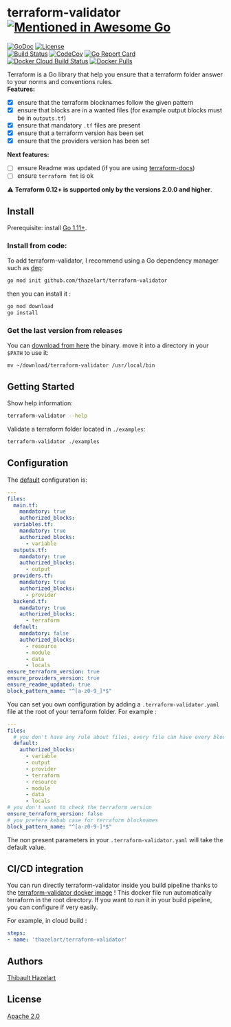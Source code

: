 # terraform-validator [![Mentioned in Awesome Go](https://awesome.re/mentioned-badge.svg)](https://github.com/avelino/awesome-go#validation)

[![GoDoc](https://godoc.org/github.com/thazelart/terraform-validator?status.svg)](https://godoc.org/github.com/thazelart/terraform-validator) [![License](https://img.shields.io/badge/License-Apache%202.0-blue.svg)](https://github.com/gojp/goreportcard/blob/master/LICENSE)          
[![Build Status](https://travis-ci.com/thazelart/terraform-validator.svg?branch=master)](https://travis-ci.com/thazelart/terraform-validator) [![CodeCov](https://codecov.io/gh/thazelart/terraform-validator/branch/master/graph/badge.svg)](https://codecov.io/gh/thazelart/terraform-validator) [![Go Report Card](https://goreportcard.com/badge/github.com/thazelart/terraform-validator)](https://goreportcard.com/report/github.com/thazelart/terraform-validator)      
[![Docker Cloud Build Status](https://img.shields.io/docker/cloud/build/thazelart/terraform-validator.svg)](https://hub.docker.com/r/thazelart/terraform-validator) [![Docker Pulls](https://img.shields.io/docker/pulls/thazelart/terraform-validator)](https://hub.docker.com/r/thazelart/terraform-validator)                 

Terraform is a Go library that help you ensure that a terraform folder answer to your norms and conventions rules.             
**Features:**         
 * [x] ensure that the terraform blocknames follow the given pattern
 * [x] ensure that blocks are in a wanted files (for example output blocks must be in `outputs.tf`)
 * [x] ensure that mandatory `.tf` files are present
 * [x] ensure that a terraform version has been set
 * [x] ensure that the providers version has been set

**Next features:**                    
 * [ ] ensure Readme was updated (if you are using [terraform-docs](https://github.com/segmentio/terraform-docs))
 * [ ] ensure `terraform fmt` is ok

:warning: **Terraform 0.12+ is supported only by the versions 2.0.0 and higher**.

## Install

Prerequisite: install [Go 1.11+](https://golang.org/).

### Install from code:
To add terraform-validator, I recommend using a Go dependency manager such as
[dep](https://github.com/golang/dep):

```bash
go mod init github.com/thazelart/terraform-validator
```

then you can install it :

```bash
go mod download
go install
```

### Get the last version from releases
You can [download from here](https://github.com/thazelart/terraform-validator/releases) the binary. move it into a directory in your `$PATH` to use it:
```
mv ~/download/terraform-validator /usr/local/bin
```

## Getting Started

Show help information:

``` bash
terraform-validator --help
```

Validate a terraform folder located in `./examples`:

```bash
terraform-validator ./examples
```

## Configuration
The [default](/internal/config/default_config.yaml) configuration is:
```yaml
---
files:
  main.tf:
    mandatory: true
    authorized_blocks:
  variables.tf:
    mandatory: true
    authorized_blocks:
      - variable
  outputs.tf:
    mandatory: true
    authorized_blocks:
      - output
  providers.tf:
    mandatory: true
    authorized_blocks:
      - provider
  backend.tf:
    mandatory: true
    authorized_blocks:
      - terraform
  default:
    mandatory: false
    authorized_blocks:
      - resource
      - module
      - data
      - locals
ensure_terraform_version: true
ensure_providers_version: true
ensure_readme_updated: true
block_pattern_name: "^[a-z0-9_]*$"
```

You can set you own configuration by adding a `.terraform-validator.yaml` file at the root of your terraform folder.
For example :
```yaml
---
files:
  # you don't have any rule about files, every file can have every block type
  default:
    authorized_blocks:
      - variable
      - output
      - provider
      - terraform
      - resource
      - module
      - data
      - locals
# you don't want to check the terraform version
ensure_terraform_version: false
# you prefere kebab case for terraform blocknames
block_pattern_name: "^[a-z0-9-]*$"
```
The non present parameters in your `.terraform-validator.yaml` will take the default value.

## CI/CD integration
You can run directly terraform-validator inside you build pipeline thanks to the [terraform-validator docker image](https://hub.docker.com/r/thazelart/terraform-validator) !
This docker file run automatically terraform in the root directory. If you want to run it in your build pipeline, you can configure if very easily.                  

For example, in cloud build :
```yaml
steps:
- name: 'thazelart/terraform-validator'
```

## Authors
[Thibault Hazelart](https://github.com/thazelart)

## License
[Apache 2.0](/LICENSE)
